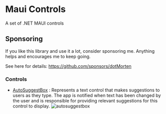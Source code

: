 # Maui Controls
A set of .NET MAUI controls

## Sponsoring

If you like this library and use it a lot, consider sponsoring me. Anything helps and encourages me to keep going.

See here for details: https://github.com/sponsors/dotMorten

### Controls

- [AutoSuggestBox](AutoSuggestBox/) : Represents a text control that makes suggestions to users as they type. The app is notified when text has been changed by the user and is responsible for providing relevant suggestions for this control to display.
![autosuggestbox](https://user-images.githubusercontent.com/1378165/51137780-42b30b80-17f4-11e9-8ac1-7b129fc3d9ee.gif)

